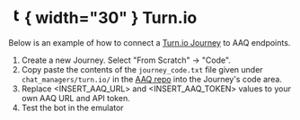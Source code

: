 # ![turn logo](./turn_logo.png){ width="30" } Turn.io

Below is an example of how to connect a [Turn.io Journey](https://whatsapp.turn.io/docs/build/journeys_overview) to AAQ endpoints.

1. Create a new Journey. Select "From Scratch" -> "Code".
2. Copy paste the contents of the `journey_code.txt` file given under `chat_managers/turn.io/` in the [AAQ repo](https://github.com/IDinsight/aaq-core) into the Journey's code area.
3. Replace <INSERT_AAQ_URL> and <INSERT_AAQ_TOKEN> values to your own AAQ URL and API token.
4. Test the bot in the emulator
